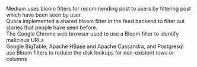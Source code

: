 Medium uses bloom filters for recommending post to users by filtering post which have been seen by user.    
Quora implemented a shared bloom filter in the feed backend to filter out stories that people have seen before.   
The Google Chrome web browser used to use a Bloom filter to identify malicious URLs     
Google BigTable, Apache HBase and Apache Cassandra, and Postgresql use Bloom filters to reduce the disk lookups for non-existent rows or columns    
